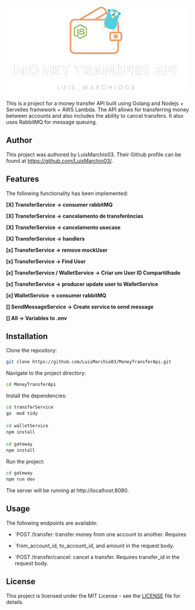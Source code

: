 ![Logo](./.github/img/transfer-money-api.png) 

This is a project for a money transfer API built using Golang and Nodejs + Servelles framework + AWS Lambda. The API allows for transferring money between accounts and also includes the ability to cancel transfers. It also uses RabbitMQ for message queuing.



## Author

This project was authored by LuisMarchio03. Their Github profile can be found at https://github.com/LuisMarchio03/.


## Features

The following functionality has been implemented:

**[X] TransferService -> consumer rabbitMQ**

**[X] TransferService -> cancelamento de transferências**

**[X] TransferService -> cancelamento usecase**

**[X] TransferService -> handlers**

**[x] TransferService -> remove mockUser**

**[x] TransferService -> Find User**

**[x] TransferService / WalletService -> Criar um User ID Compartilhado**

**[x] TransferService -> producer update user to WalletService**

**[x] WalletService -> consumer rabbitMQ**

**[] SendMessageService -> Create service to send message**

**[] All -> Variables to .env**

## Installation

Clone the repository:

```bash
git clone https://github.com/LuisMarchio03/MoneyTransferApi.git
```

Navigate to the project directory:

```bash
cd MoneyTransferApi
```

Install the dependencies:

```bash
cd transferService
go  mod tidy

cd walletService
npm install

cd gateway
npm install
```

Run the project:

```bash
cd gateway
npm run dev
```


The server will be running at http://localhost:8080.

## Usage

The following endpoints are available:

- `POST /transfer: transfer money from one account to another. Requires 

- `from_account_id, to_account_id, and amount in the request body.

- `POST /transfer/cancel: cancel a transfer. Requires transfer_id in the request body.

## License

This project is licensed under the MIT License - see the [LICENSE](https://choosealicense.com/licenses/mit/) file for details.




